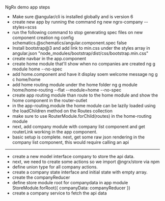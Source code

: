
NgRx demo app steps

- Make sure @angular/cli is installed globally and is version 6
- create new app by running the command
  ng new ngrx-company --styles=scss
- run the following command to stop generating spec files on new component creation
  ng config schematics.@schematics/angular.component.spec false
- Install bootstrap@3 and add link to min.css under the styles array in angular.json
  "node_modules/bootstrap/dist/css/bootstrap.min.css"
- create navbar in the app.component
- create home module that'll show when no companies are created
  ng g module home --no-spec
- add home.component and have it display soem welcome message
  ng g c home/home
- add home routing module under the home folder
  ng g module home/home-routing --flat --module=home --no-spec
- create app routing module than route to the home module and show the home component in the router-outlet
- in the app-routing.module the home module can be lazily loaded using the loadChildren method on the Routes collection
- make sure to use RouterModule.forChild(routes) in the home-routing module
- next, add company module with company list component and get routerLink working in the app component.
- basic setup is complete. next, get some raw json rendering in the company list component, this would require calling an api

----

- create a new model interface company to store the api data.
- next, we need to create some actions so we import @ngrx/store via npm
- define union type for all company actions.
- create a company state interface and initial state with empty array.
- create the companyReducer
- define store module root for companydata in app module
  StoreModule.forRoot({ companyData: companyReducer })
- create a company service to fetch the api data
